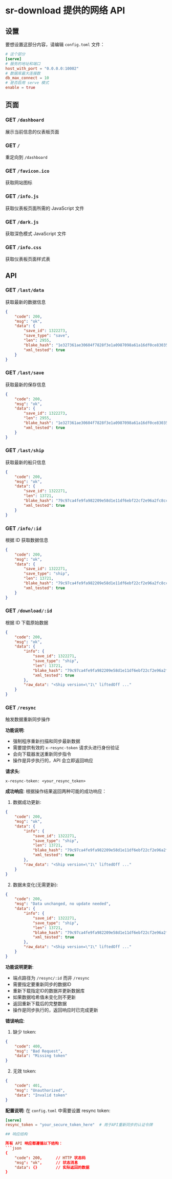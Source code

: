 
# sr-download 提供的网络 API

## 设置

要想设置这部分内容，请编辑 `config.toml` 文件：

```toml
# 这个部分
[serve]
# 服务的地址和端口
host_with_port = "0.0.0.0:10002"
# 数据库最大连接数
db_max_connect = 10
# 是否启用 serve 模式
enable = true
```

## 页面

### GET `/dashboard`
展示当前信息的仪表板页面

### GET `/`
重定向到 `/dashboard`

### GET `/favicon.ico`
获取网站图标

### GET `/info.js`
获取仪表板页面所需的 JavaScript 文件

### GET `/dark.js`
获取深色模式 JavaScript 文件

### GET `/info.css`
获取仪表板页面样式表

## API

### GET `/last/data`
获取最新的数据信息

```json
{
    "code": 200,
    "msg": "ok",
    "data": {
        "save_id": 1322273,
        "save_type": "save",
        "len": 2955,
        "blake_hash": "1e327361ae30604f7828f3e1a0987098a61a16df0ce830352237e60c9db434fe",
        "xml_tested": true
    }
}
```

### GET `/last/save`
获取最新的保存信息

```json
{
    "code": 200,
    "msg": "ok",
    "data": {
        "save_id": 1322273,
        "len": 2955,
        "blake_hash": "1e327361ae30604f7828f3e1a0987098a61a16df0ce830352237e60c9db434fe",
        "xml_tested": true
    }
}
```

### GET `/last/ship`
获取最新的船只信息

```json
{
    "code": 200,
    "msg": "ok",
    "data": {
        "save_id": 1322271,
        "len": 13721,
        "blake_hash": "79c97ca4fe9fa982209e58d1e11df6ebf22cf2e96a2fc8cc48f9316982e6d7d5",
        "xml_tested": true
    }
}
```

### GET `/info/:id`
根据 ID 获取数据信息

```json
{
    "code": 200,
    "msg": "ok",
    "data": {
        "save_id": 1322271,
        "save_type": "ship",
        "len": 13721,
        "blake_hash": "79c97ca4fe9fa982209e58d1e11df6ebf22cf2e96a2fc8cc48f9316982e6d7d5",
        "xml_tested": true
    }
}
```

### GET `/download/:id`
根据 ID 下载原始数据

```json
{
    "code": 200,
    "msg": "ok",
    "data": {
        "info": {
            "save_id": 1322271,
            "save_type": "ship",
            "len": 13721,
            "blake_hash": "79c97ca4fe9fa982209e58d1e11df6ebf22cf2e96a2fc8cc48f9316982e6d7d5",
            "xml_tested": true
        },
        "raw_data": "<Ship version=\"1\" liftedOff ..."
    }
}
```

### GET `/resync`
触发数据重新同步操作

**功能说明**:
- 强制程序重新扫描和同步最新数据
- 需要提供有效的 `x-resync-token` 请求头进行身份验证
- 会向下载器发送重新同步指令
- 操作是异步执行的，API 会立即返回响应

**请求头**:
```http
x-resync-token: <your_resync_token>
```

**成功响应**:
根据操作结果返回两种可能的成功响应：

1. 数据成功更新:
```json
{
    "code": 200,
    "msg": "ok",
    "data": {
        "info": {
            "save_id": 1322271,
            "save_type": "ship",
            "len": 13721,
            "blake_hash": "79c97ca4fe9fa982209e58d1e11df6ebf22cf2e96a2fc8cc48f9316982e6d7d5",
            "xml_tested": true
        },
        "raw_data": "<Ship version=\"1\" liftedOff ..."
    }
}
```

2. 数据未变化(无需更新):
```json
{
    "code": 200,
    "msg": "Data unchanged, no update needed",
    "data": {
        "info": {
            "save_id": 1322271,
            "save_type": "ship",
            "len": 13721,
            "blake_hash": "79c97ca4fe9fa982209e58d1e11df6ebf22cf2e96a2fc8cc48f9316982e6d7d5",
            "xml_tested": true
        },
        "raw_data": "<Ship version=\"1\" liftedOff ..."
    }
}
```

**功能说明更新**:
- 端点路径为 `/resync/:id` 而非 `/resync`
- 需要指定要重新同步的数据ID
- 重新下载指定ID的数据并更新数据库
- 如果数据哈希值未变化则不更新
- 返回重新下载后的完整数据
- 操作是同步执行的，返回响应时已完成更新

**错误响应**:
1. 缺少 token:
```json
{
    "code": 400,
    "msg": "Bad Request",
    "data": "Missing token"
}
```

2. 无效 token:
```json
{
    "code": 401,
    "msg": "Unauthorized",
    "data": "Invalid token"
}
```

**配置说明**:
在 `config.toml` 中需要设置 resync token:
```toml
[serve]
resync_token = "your_secure_token_here"  # 用于API重新同步的认证令牌

## 响应结构

所有 API 响应都遵循以下结构：
```json
{
    "code": 200,      // HTTP 状态码
    "msg": "ok",      // 状态消息
    "data": {}        // 实际返回的数据
}
```
